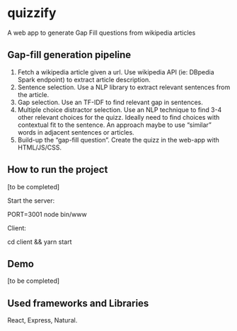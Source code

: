 # quizzify
A web app to generate Gap Fill questions from wikipedia articles

## Gap-fill generation pipeline

1. Fetch a wikipedia article given a url.
Use wikipedia API (ie: DBpedia Spark endpoint) to extract article description.
2. Sentence selection.
Use a NLP library to extract relevant sentences from the article.
3. Gap selection.
Use an TF-IDF to find relevant gap in sentences.
4. Multiple choice distractor selection.
Use an NLP technique to find 3-4 other relevant choices for the quizz.  Ideally need to find choices with contextual fit to the sentence. An approach maybe to use “similar” words in adjacent sentences or articles.
5. Build-up the “gap-fill question”.
Create the quizz in the web-app with HTML/JS/CSS.


## How to run the project

[to be completed]

Start the server:

PORT=3001 node bin/www

Client:

cd client && yarn start

## Demo

[to be completed]

## Used frameworks and Libraries

React, Express, Natural.
